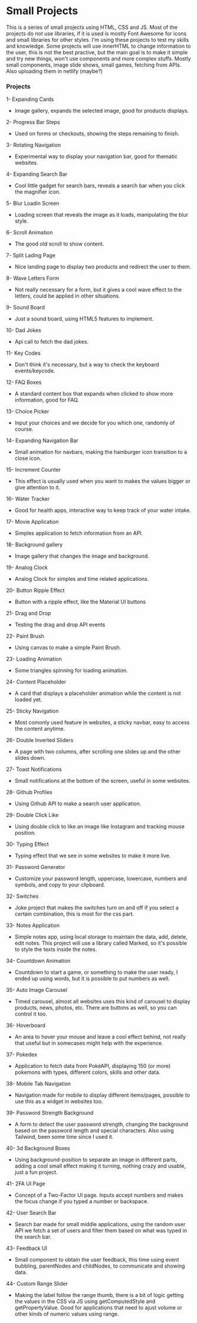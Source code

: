 # Small Projects

This is a series of small projects using HTML, CSS and JS. Most of the projects do not use libraries, if it is used is mostly Font Awesome for icons and small libraries for other styles. I'm using these projects to test my skills and knowledge.
Some projects will use innerHTML to change information to the user, this is not the best practive, but the main goal is to make it simple and try new things, won't use components and more complex stuffs.
Mostly small components, image slide shows, small games, fetching from APIs.
Also uploading them in netlify (maybe?)

### Projects

1- Expanding Cards

- Image gallery, expands the selected image, good for products displays.

2- Progress Bar Steps

- Used on forms or checkouts, showing the steps remaining to finish.

3- Rotating Navigation

- Experimental way to display your navigation bar, good for thematic websites.

4- Expanding Search Bar

- Cool little gadget for search bars, reveals a search bar when you click the magnifier icon.

5- Blur Loadin Screen

- Loading screen that reveals the image as it loads, manipulating the blur style.

6- Scroll Animation

- The good old scroll to show content.

7- Split Lading Page

- Nice landing page to display two products and redirect the user to them.

8- Wave Letters Form

- Not really necessary for a form, but it gives a cool wave effect to the letters, could be applied in other situations.

9- Sound Board

- Just a sound board, using HTML5 features to implement.

10- Dad Jokes

- Api call to fetch the dad jokes.

11- Key Codes

- Don't think it's necessary, but a way to check the keyboard events/keycode.

12- FAQ Boxes

- A standard content box that expands when clicked to show more information, good for FAQ.

13- Choice Picker

- Input your choices and we decide for you which one, randomly of course.

14- Expanding Navigation Bar

- Small animation for navbars, making the hamburger icon transition to a close icon.

15- Increment Counter

- This effect is usually used when you want to makes the values bigger or give attention to it.

16- Water Tracker

- Good for health apps, interactive way to keep track of your water intake.

17- Movie Application

- Simples application to fetch information from an API.

18- Background gallery

- Image gallery that changes the image and background.

19- Analog Clock

- Analog Clock for simples and time related applications.

20- Button Ripple Effect

- Button with a ripple effect, like the Material UI buttons

21- Drag and Drop

- Testing the drag and drop API events

22- Paint Brush

- Using canvas to make a simple Paint Brush.

23- Loading Animation

- Some triangles spinning for loading animation.

24- Content Placeholder

- A card that displays a placeholder animation while the content is not loaded yet.

25- Sticky Navigation

- Most comonly used feature in websites, a sticky navbar, easy to access the content anytime.

26- Double Inverted Sliders

- A page with two columns, after scrolling one slides up and the other slides down.

27- Toast Notifications

- Small notifications at the bottom of the screen, useful in some websites.

28- Github Profiles

- Using Github API to make a search user application.

29- Double Click Like

- Using double click to like an image like Instagram and tracking mouse position.

30- Typing Effect

- Typing effect that we see in some websites to make it more live.

31- Password Generator

- Customize your password length, uppercase, lowercase, numbers and symbols, and copy to your clipboard.

32- Switches

- Joke project that makes the switches turn on and off if you select a certain combination, this is most for the css part.

33- Notes Application

- Simple notes app, using local storage to maintain the data, add, delete, edit notes. This project will use a library called Marked, so it's possible to style the texts inside the notes.

34- Countdown Animation

- Countdown to start a game, or something to make the user ready, I ended up using words, but it is possible to put numbers as well.

35- Auto Image Carousel

- Timed carousel, almost all websites uses this kind of carousel to display products, news, photos, etc. There are buttons as well, so you can control it too.

36- Hoverboard

- An area to hover your mouse and leave a cool effect behind, not really that useful but in somecases might help with the experience.

37- Pokedex

- Application to fetch data from PokéAPI, displaying 150 (or more) pokemons with types, different colors, skills and other data.

38- Mobile Tab Navigation

- Navigation made for mobile to display different items/pages, possible to use this as a widget in websites too.

39- Password Strength Background

- A form to detect the user password strength, changing the background based on the password length and special characters. Also using Tailwind, been some time since I used it.

40- 3d Background Boxes

- Using background-position to separate an image in different parts, adding a cool small effect making it turning, nothing crazy and usable, just a fun project.

41- 2FA UI Page

- Concept of a Two-Factor UI page. Inputs accept numbers and makes the focus change if you typed a number or backspace.

42- User Search Bar

- Search bar made for small middle applications, using the random user API we fetch a set of users and filter them based on what was typed in the search bar.

43- Feedback UI

- Small component to obtain the user feedback, this time using event bubbling, parentNodes and childNodes, to communicate and showing data.

44- Custom Range Slider

- Making the label follow the range thumb, there is a bit of logic getting the values in the CSS via JS using getComputedStyle and getPropertyValue. Good for applications that need to ajust volume or other kinds of numeric values using range.
